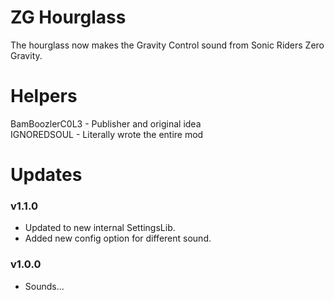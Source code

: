 # ZG Hourglass
The hourglass now makes the Gravity Control sound from Sonic Riders Zero Gravity.</br>

# Helpers
BamBoozlerC0L3 - Publisher and original idea</br>
IGNOREDSOUL - Literally wrote the entire mod</br>

# Updates

### v1.1.0
- Updated to new internal SettingsLib.
- Added new config option for different sound.

### v1.0.0
- Sounds...
